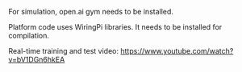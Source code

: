 For simulation, open.ai gym needs to be installed.

Platform code uses WiringPi libraries. It needs to be installed for compilation.

Real-time training and test video: https://www.youtube.com/watch?v=bV1DGn6hkEA
